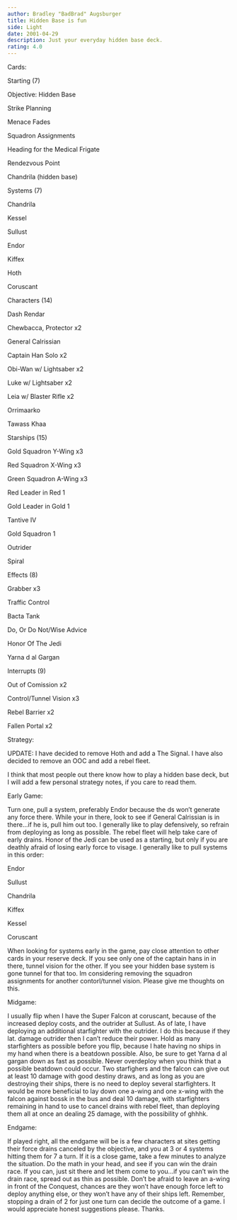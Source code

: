 ```yaml
---
author: Bradley "BadBrad" Augsburger
title: Hidden Base is fun
side: Light
date: 2001-04-29
description: Just your everyday hidden base deck.
rating: 4.0
---
```

Cards: 

Starting (7)
Objective: Hidden Base
Strike Planning
Menace Fades 
Squadron Assignments
Heading for the Medical Frigate
Rendezvous Point
Chandrila (hidden base)

Systems (7)
Chandrila
Kessel
Sullust
Endor
Kiffex
Hoth
Coruscant

Characters (14)
Dash Rendar
Chewbacca, Protector x2
General Calrissian
Captain Han Solo x2
Obi-Wan w/ Lightsaber x2
Luke w/ Lightsaber x2
Leia w/ Blaster Rifle x2
Orrimaarko
Tawass Khaa

Starships (15)
Gold Squadron Y-Wing x3
Red Squadron X-Wing x3
Green Squadron A-Wing x3
Red Leader in Red 1
Gold Leader in Gold 1
Tantive IV
Gold Squadron 1
Outrider
Spiral

Effects (8)
Grabber x3
Traffic Control
Bacta Tank
Do, Or Do Not/Wise Advice
Honor Of The Jedi
Yarna d al Gargan

Interrupts (9)
Out of Comission x2
Control/Tunnel Vision x3
Rebel Barrier x2
Fallen Portal x2



Strategy: 

   UPDATE:  I have decided to remove Hoth and add a The Signal.  I have also decided to remove an OOC and add a rebel fleet. 




 I think that most people out there know how to play a hidden base deck, but I will add a few personal strategy notes, if you care to read them.

Early Game:
Turn one, pull a system, preferably Endor because the ds won’t generate any force there.  While your in there, look to see if General Calrissian is in there...if he is, pull him out too.  I generally like to play defensively, so refrain from deploying as long as possible.  The rebel fleet will help take care of early drains.  Honor of the Jedi can be used as a starting, but only if you are deathly afraid of losing early force to visage.  I generally like to pull systems in this order:
Endor
Sullust
Chandrila
Kiffex
Kessel 
Coruscant
When looking for systems early in the game, pay close attention to other cards in your reserve deck.  If you see only one of the captain hans in in there, tunnel vision for the other.  If you see your hidden base system is gone tunnel for that too.  Im considering removing the squadron assignments for another contorl/tunnel vision.  Please give me thoughts on this.  

Midgame:
I usually flip when I have the Super Falcon at coruscant, because of the increased deploy costs, and the outrider at Sullust.  As of late, I have deploying an additional starfighter with the outrider.  I do this because if they lat. damage outrider then I can’t reduce their power.  Hold as many starfighters as possible before you flip, because I hate having no ships in my hand when there is a beatdown possible.  Also, be sure to get Yarna d al gargan down as fast as possible.  Never overdeploy when you think that a possible beatdown could occur.  Two starfighers and the falcon can give out at least 10 damage with good destiny draws, and as long as you are destroying their ships, there is no need to deploy several starfighters.  It would be more beneficial to lay down one a-wing and one x-wing with the falcon against bossk in the bus and deal 10 damage, with starfighters remaining in hand to use to cancel drains with rebel fleet, than deploying them all at once an dealing 25 damage, with the possibility of ghhhk.

Endgame:  
If played right, all the endgame will be is a few characters at sites getting their force drains canceled by the objective, and you at 3 or 4 systems hitting them for 7 a turn.  If it is a close game, take a few minutes to analyze the situation.  Do the math in your head, and see if you can win the drain race.  If you can, just sit there and let them come to you...if you can’t win the drain race, spread out as thin as possible.  Don’t be afraid to leave an a-wing in front of the Conquest, chances are they won’t have enough force left to deploy anything else, or they won’t have any of their ships left.  Remember, stopping a drain of 2 for just one turn can decide the outcome of a game.  I would appreciate honest suggestions please.  Thanks.  